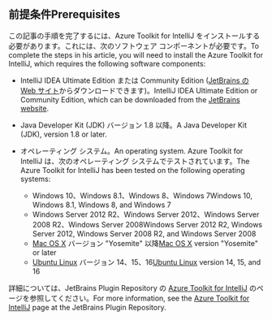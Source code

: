 ## <a name="prerequisites"></a><span data-ttu-id="9a44a-101">前提条件</span><span class="sxs-lookup"><span data-stu-id="9a44a-101">Prerequisites</span></span>
<span data-ttu-id="9a44a-102">この記事の手順を完了するには、Azure Toolkit for IntelliJ をインストールする必要があります。これには、次のソフトウェア コンポーネントが必要です。</span><span class="sxs-lookup"><span data-stu-id="9a44a-102">To complete the steps in his article, you will need to install the Azure Toolkit for IntelliJ, which requires the following software components:</span></span>

* <span data-ttu-id="9a44a-103">IntelliJ IDEA Ultimate Edition または Community Edition ([JetBrains の Web サイト](https://www.jetbrains.com/idea/download/)からダウンロードできます)。</span><span class="sxs-lookup"><span data-stu-id="9a44a-103">IntelliJ IDEA Ultimate Edition or Community Edition, which can be downloaded from the [JetBrains website](https://www.jetbrains.com/idea/download/).</span></span>

* <span data-ttu-id="9a44a-104">Java Developer Kit (JDK) バージョン 1.8 以降。</span><span class="sxs-lookup"><span data-stu-id="9a44a-104">A Java Developer Kit (JDK), version 1.8 or later.</span></span>

* <span data-ttu-id="9a44a-105">オペレーティング システム。</span><span class="sxs-lookup"><span data-stu-id="9a44a-105">An operating system.</span></span> <span data-ttu-id="9a44a-106">Azure Toolkit for IntelliJ は、次のオペレーティング システムでテストされています。</span><span class="sxs-lookup"><span data-stu-id="9a44a-106">The Azure Toolkit for IntelliJ has been tested on the following operating systems:</span></span>
  
  * <span data-ttu-id="9a44a-107">Windows 10、Windows 8.1、Windows 8、Windows 7</span><span class="sxs-lookup"><span data-stu-id="9a44a-107">Windows 10, Windows 8.1, Windows 8, and Windows 7</span></span>
  * <span data-ttu-id="9a44a-108">Windows Server 2012 R2、Windows Server 2012、Windows Server 2008 R2、Windows Server 2008</span><span class="sxs-lookup"><span data-stu-id="9a44a-108">Windows Server 2012 R2, Windows Server 2012, Windows Server 2008 R2, and Windows Server 2008</span></span>
  * <span data-ttu-id="9a44a-109">[Mac OS X](http://www.apple.com/osx) バージョン "Yosemite" 以降</span><span class="sxs-lookup"><span data-stu-id="9a44a-109">[Mac OS X](http://www.apple.com/osx) version "Yosemite" or later</span></span>
  * <span data-ttu-id="9a44a-110">[Ubuntu Linux](http://www.ubuntu.com) バージョン 14、15、16</span><span class="sxs-lookup"><span data-stu-id="9a44a-110">[Ubuntu Linux](http://www.ubuntu.com) version 14, 15, and 16</span></span>

<span data-ttu-id="9a44a-111">詳細については、JetBrains Plugin Repository の [Azure Toolkit for IntelliJ](https://plugins.jetbrains.com/plugin/8053) のページを参照してください。</span><span class="sxs-lookup"><span data-stu-id="9a44a-111">For more information, see the [Azure Toolkit for IntelliJ](https://plugins.jetbrains.com/plugin/8053) page at the JetBrains Plugin Repository.</span></span>

<!--
> [!IMPORTANT]
> If you are using the Azure Toolkit for Eclipse on Windows, the toolkit requires installing the Azure SDK 2.9.6 or later in order to use the Azure emulator. You have two options for installing the Azure SDK:
> 
> * You can download and install the Azure SDK by using the [Web Platform Installer (WebPI)](http://go.microsoft.com/fwlink/?LinkID=252838).
> * If you do not have the Azure SDK installed when you create your first Azure deployment project, you will be prompted to automatically download install the requisite version of the Azure SDK.
> 
> Note that the Azure SDK is only required on Windows.
> 
> 
-->
